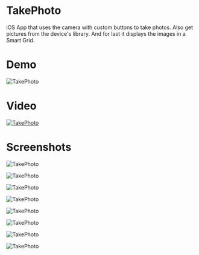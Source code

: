 # TakePhoto

iOS App that uses the camera with custom buttons to take photos. Also get pictures from the device's library. And for last it displays the images in a Smart Grid.

# Demo

![TakePhoto](https://github.com/emersonbroga/TakePhoto/blob/master/examples/screenshots/001.gif)

# Video 

[![TakePhoto](http://img.youtube.com/vi/4SJjJgp0oqc/0.jpg)](https://www.youtube.com/watch?v=4SJjJgp0oqc "TakePhoto")

# Screenshots

![TakePhoto](https://github.com/emersonbroga/TakePhoto/blob/master/examples/screenshots/001.PNG)

![TakePhoto](https://github.com/emersonbroga/TakePhoto/blob/master/examples/screenshots/002.PNG)

![TakePhoto](https://github.com/emersonbroga/TakePhoto/blob/master/examples/screenshots/003.PNG)

![TakePhoto](https://github.com/emersonbroga/TakePhoto/blob/master/examples/screenshots/004.PNG)

![TakePhoto](https://github.com/emersonbroga/TakePhoto/blob/master/examples/screenshots/005.PNG)

![TakePhoto](https://github.com/emersonbroga/TakePhoto/blob/master/examples/screenshots/006.PNG)

![TakePhoto](https://github.com/emersonbroga/TakePhoto/blob/master/examples/screenshots/007.PNG)

![TakePhoto](https://github.com/emersonbroga/TakePhoto/blob/master/examples/screenshots/008.PNG)
